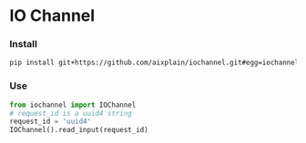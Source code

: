 # IO Channel

### Install

```bash
pip install git+https://github.com/aixplain/iochannel.git#egg=iochannel
```

### Use

```python
from iochannel import IOChannel
# request_id is a uuid4 string
request_id = 'uuid4'
IOChannel().read_input(request_id)
```
